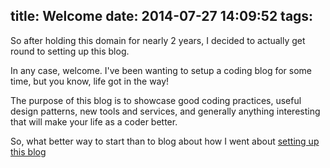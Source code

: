 title: Welcome
date: 2014-07-27 14:09:52
tags:
---
So after holding this domain for nearly 2 years, I decided to actually get round to setting up this blog.
<!-- more -->
In any case, welcome. I've been wanting to setup a coding blog for some time, but you know, life got in the way!

The purpose of this blog is to showcase good coding practices, useful design patterns, new tools and services, and generally anything interesting that will make your life as a coder better.

So, what better way to start than to blog about how I went about [setting up this blog](/2014/07/27/the-blog/)
